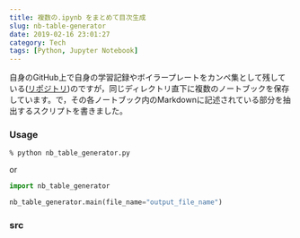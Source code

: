 ```yaml
---
title: 複数の.ipynb をまとめて目次生成
slug: nb-table-generator
date: 2019-02-16 23:01:27
category: Tech
tags: [Python, Jupyter Notebook]
---
```


自身のGitHub上で自身の学習記録やボイラープレートをカンペ集として残している([リポジトリ](https://github.com/atsukoba/cheatbooks))のですが，同じディレクトリ直下に複数のノートブックを保存しています。で，その各ノートブック内のMarkdownに記述されている部分を抽出するスクリプトを書きました。

<!-- more -->

### Usage

```shell
% python nb_table_generator.py
```

or
``` python
import nb_table_generator

nb_table_generator.main(file_name="output_file_name")
```

### src

<script src="https://gist.github.com/atsukoba/b284847b58c5d4598580dfe9539669e2.js"></script>